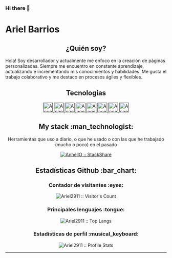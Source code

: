 ### Hi there 👋

# Ariel Barrios

<h2 align="center">¿Quién soy?</h2>

<p>
  Hola! Soy desarrollador y actualmente me enfoco en la creación de páginas personalizadas. Siempre me encuentro en constante aprendizaje, actualizando e incrementando mis conocimientos y habilidades. Me gusta el trabajo colaborativo y me destaco en procesos ágiles y flexibles.
</p>

<h2 align="center">Tecnologías</h2>

<p align="center">
  <a href="">
    <img src="https://d2fltix0v2e0sb.cloudfront.net/dev-badge.svg" alt="Angel Santiago Jaime Zavala's DEV Profile" height="30" width="30">
  </a>

  <a href="">
    <img src="https://www.vectorlogo.zone/logos/linkedin/linkedin-icon.svg" alt="Angel Santiago Jaime Zavala's LinkedIn Profile" height="30" width="30">
  </a>

  <a href="">
    <img src="https://www.vectorlogo.zone/logos/stackoverflow/stackoverflow-icon.svg" alt="Angel Santiago Jaime Zavala's Stack Overflow Profile" height="30" width="30">
  </a>

  <a href="">
    <img src="https://www.vectorlogo.zone/logos/stackexchange/stackexchange-icon.svg" alt="Angel Santiago Jaime Zavala's Stack Exchange Profile" height="30" width="30">
  </a>

  <a href="">
    <img src="https://cdn.worldvectorlogo.com/logos/stackshare.svg" alt="Angel Santiago Jaime Zavala's StackShare Profile" height="30" width="30">
  </a>
  
  <a href="">
    <img src="https://www.vectorlogo.zone/logos/gitlab/gitlab-icon.svg" alt="Angel Santiago Jaime Zavala's GitLab Profile" height="30" width="30">
  </a>
  
  <a href="">
    <img src="https://www.vectorlogo.zone/logos/medium/medium-tile.svg" alt="Angel Santiago Jaime Zavala's Medium Profile" height="30" width="30">
  </a>
  
  <a href="">
    <img src="https://www.vectorlogo.zone/logos/youtube/youtube-icon.svg" alt="Angel Santiago Jaime Zavala's YouTube Channel" height="30" width="30">
  </a>
</p>

<h2 align="center">My stack :man_technologist:</h2>

<p align="center">Herramientas que uso a diario, o que he usado o con las que he trabajado (mucho o poco) en el pasado</p>
<p align="center">
  <a href="">
    <img src="http://img.shields.io/badge/tech-stack-0690fa.svg?style=flat" alt="AnhellO :: StackShare" />
  </a>
</p>

<h2 align="center">Estadísticas Github :bar_chart:</h2>

<h3 align="center">Contador de visitantes :eyes:</h4>

<p align="center"><img src="https://profile-counter.glitch.me/{Ariel2911}/count.svg" alt="Ariel2911 :: Visitor's Count" /></p>

<h3 align="center">Principales lenguajes :tongue:</h4>

<p align="center"><img src="https://github-readme-stats.vercel.app/api/top-langs/?username=Ariel2911&langs_count=10&theme=tokyonight&layout=compact" alt="Ariel2911 :: Top Langs" /></p>

<h3 align="center">Estadísticas de perfil :musical_keyboard:</h4>

<p align="center"><img src="https://github-readme-stats.vercel.app/api?username=Ariel2911&show_icons=true&theme=synthwave" alt="Ariel2911 :: Profile Stats" /></p>



---



<!--
**Ariel2911/Ariel2911** is a ✨ _special_ ✨ repository because its `README.md` (this file) appears on your GitHub profile.

Here are some ideas to get you started:

- 🔭 I’m currently working on ...
- 🌱 I’m currently learning ...
- 👯 I’m looking to collaborate on ...
- 🤔 I’m looking for help with ...
- 💬 Ask me about ...
- 📫 How to reach me: ...
- 😄 Pronouns: ...
- ⚡ Fun fact: ...
-->
